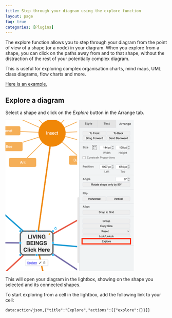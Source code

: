 ```yaml
---
title: Step through your diagram using the explore function
layout: page
faq: true
categories: [Plugins]
---
```


The explore function allows you to step through your diagram from the point of view of a shape (or a node) in your diagram. When you explore from a shape, you can click on the paths away from and to that shape, without the distraction of the rest of your potentially complex diagram.

This is useful for exploring complex organisation charts, mind maps, UML class diagrams, flow charts and more.

[Here is an example.](https://viewer.diagrams.net/?highlight=0000ff&edit=_blank&nav=1#R7Z1td9o4GoZ%2FTT5mjiW%2Ff0xIaHq23eZsutOd%2BaYYAZoYzBjTNPPrVwabYD3GxGBbCKuzZ1sECNB96e3WI%2BnKHMx%2BfYrJYvo1GtHwChujX1fm3RXG2PdM%2Flea8palWIa3SZnEbLRJM94Tntg%2FdJOI8tQVG9FllrZJSqIoTNiimBhE8zkNkkIaiePotfiycRSOCgkLMqGFr5EmPAUkpOBlP9gomW5SPXvn1Q%2BUTab5JyMje2ZG8hdnCcspGUWvO0nm%2FZU5iKMo2fxr9mtAw7T0iuUy3PPs9ovFdJ585A1P0c3UpPHnf%2F51m9w9kMVw9f336yyXnyRcZT%2F4K5nNSJh95eQtLweeFy9y%2FuD2dcoS%2BrQgQfrMK5edp02TWcgfIf7P7c80%2BINxNE%2BGZMbCVP4HGv6kCQtI9kQmNs5fOIjCKF5%2Fmjlc%2F%2BHpJGSTOU8L%2BI%2BkcZp9EkcvWynM9K0sDHfeihzfX6dvXpk%2FM4%2Fm6ZfPfi6NE%2FprbzmirTqcaxrNaBK%2F8Zdkb7AN5zd786Yc6hzW13dCUC77dJeOPJFkVE62ub8Lx%2F%2BRaVdDRwx0%2FDxfpvVBWR2Hhuca9j4dJzEZMfr%2BWc3JiwxP1Bd50vU1gb63LB6pq%2B69ZzsWbrGWIsezipXUt2WLaAERh2w5VVfE1pta5CO%2FIKJrSRfRhjWRBLzAGFFXSNd0AuK1Whv9Ym1ESH6f6cDquJpPmLoyVneZTciILNA3Ysv9TXqldKGUYfTKS01ZLVvvIG0LiVKeQZ30gJA3cziIjaPVfERHmVRCyY1tMrb3Nmaw4AtK7xCwT8sdzZHTjBa%2BLVYr0%2F6gFFZbSvhAibsoXEzZvJ4ajnV7e7%2BX47NUwzTFmmHaJS2c2aUaec3cbcrmo5vU4NhXmg4o9N0h207RvutnCAWKtwVKR7lNsq84%2BXeLVnFAq36Ek3W5CYknNKl6ZblAMQ1Jwn4Wv0nzZY2aKetx3h2fd1ljqWWNmynrbXd53mVtSi1rs1dtiCW1rK1myprPzAY33tmXNXJcqaVtN1bam3nweZe2LbWs4bQZFj4vj6fsYVb6R%2BkxVKMHdSqHk8hDhcEkxk7ZhNkom2cZFePJ7AMfI5bOkN6dFsH2dOxiFpvfnb0L7ywXCRlhISMkZrQpFpDRGqptKZzAGZzTt8aZIqOHPW2s5uwkzqDl8IVFlz%2FLtQxxlmsZ0me50HS4D%2BliSup6QArqYQI9sCdbj9xw2tFjQHopRZkz2q0UMFLjE4vJeEwvXw7oVJctA3YrBwZy3EWTy5fCF6WQ30bB0Ii7aP5C3y5eDMsFzZR0MWCIwxca8Z80ung17DOsGjBW4SGKl5ffYzhwmVp%2BjwF9kz%2FpcwyjRi5ODA80U9InGhiaC5%2FIP%2FyNPagbPghfld9QwTk40OEIrweGpu1KJsXrufqY04OrrR4%2B%2FBTrlN2m2cMHWZ7wef6Rds81Alldd2v4YGgy9Bu2jQOmYWsDNhM6KP2GzdestcYatIj6zRrSsLUHGzTA%2Bg3bzp4%2BDVvTsEGPr%2BewVc%2FxNGynwAY9zJ7DhjVsrcEGLdqew7YnRFbD1gBs7YTuKQzbnhhhDVsDsLUTv6cwbHvCdjVsDcCmFxDKVhs1bK3ABhcQbmnNhUMFN6l6JQuHsjepWtBef4jiOb38LcMeOKXmw6cQtacGNKCHYc04LAWl8MGBUMiSLgUGUnyn8Ywll99O%2BSD4R34zBf3Lr2SesOXFi4EMBNop6WqUBCmS0dvzqmb8ropywANc5MtRcqLSKkloPO5B34EwqB%2FyW6uSg5FCWjNQUUktnDPsyKGN8jVa%2Fr1iSdQDQWDoqPxBLrQanhZsVHLW1OXJ4YLOw5UuR8lkfDV7DulzD6bkCNo4pvQWy4ZzciBEU17c0L4Z2rIObMh%2B1kEvrjq80gQtXJs%2BHBI%2FzhHy%2BKgNB%2ByHaxGoll04u8NoNyUwM6uj3TRnR3IGnZR%2Bc2ZVB7ppzo7krMMYNzU4O7AVWXN2HGcdhrepwRnWnLXBWYeRbWpwVh3Zpjk7krMOg9rU4Kw6qE1zdiRnHcazqcFZdTyb5uxIzjoMZVODs%2BpQNs3ZkZx1uA1eDc6qz1zQnB15y45eDihbQNScNc2ZXg8oWxnVnDXNGQac3ZNJ3YOjxoZHPaTWYrMt3OFmld2K0%2BlSswM980fGc695erOKYvj5MUZns%2B6fn%2BO9G4tPXl8uXwrLLdYL05VeL6D3OiRh0Id6YRuCGNIDxhxoUD4t1leT90ANXFQDm9LVgDbeUxLFPWimHFTUAjnStYBW1zAkMzaf1I1tVVAO1yp24KjsUNRu5YCO0COdT1Z1r3xUUQ3PEiqHL7tyuNA3%2BfYa9kAJv1gvsPRmyoXOwk34THjpLetu4FJQD0cY3dpIdjvlwhn4Iw1ZQHrQTrnCbUlW2bnm3aoB5%2BBPryQM%2BzC89exiW2UZ0tuqLqO7DO9%2BrZgMFzSj7vDdfLhSwvzM1O0grNU704QxRl5363qgCIlGXDGflh1QF7oLPWfsQMSNZqw%2BY11GdSnB2IFoG81Yfca6jOhSgrEDkTaasfqMdRnNpQRjB6JsNGP1GesykksJxg5E2GjGajPmQTey54wdiK7RjNVnrMsILhUYcw%2FstNWM1WcMa8ZKQqg0Y00y1uVObhUYczVjjTOmff6yRUHNWJOMaZ%2B%2FLBBAM9YkY9Dnf6RxMAWgXdo1zGAl35Ue%2F%2BWVHDVJghca05phR0rKIWxucEzpckDr%2BPtqfvn3xSMfFaMqHPk1AzqsT1NSN2hYQS2wYRa1sKXv%2BfGhE%2FljSuruv1JSC09ooqTHfvnQsbsldYMiVZQC2ULnjaVLAY2t%2Bx7023zoXFTCl95Z%2BND%2B%2Bfa2TOoeEK2kGMKY1pO%2B%2BcqHPsl%2FSM1rBRRUAvmCEr78fhu6Cd95sSeXr4UnjKE8X7oWcNY9IMmYLfsw7xbVkL4l0e%2FLTZlZk3T4wPRDlxeKe7VavbrQKtp62DzSaRP2CiAxn5adNr8vV2R%2BmLLqSDRN2VGUdRiLpgZl1bFomrJjKNv%2BdI1ZwaHUmDWMWYcRaUpg5ldHpGnMjsMMa8xKfGWNWcOYdRiXpgZm1XFpGrPjMOswNE0NzLDGrAXMOoxOUwOz6l3oGrPjMOtwI7oamFVvRNeYHYeZXgMoW6LSmDWMWcnl1UlMF0kUREGwqhm5Q7A%2FCmy1lv8c4dxkPvm2y8jpdAUQGdA2vw%2BmNGYBIzyZF07IeqCNGNSOpR9qjRB0mr%2BQIImeSfAWhn2oMa4QdshH3lh%2BjUHQmn1IDwFMhakda6WiLJ4oCzLPQRYMZLllYzbKZGGrWQ%2BUMcRmzJXfjJWc0piQxZS3Yb3p%2Bm1TrDG2fF06NMtusH83sCWN%2B7OW6eC4P2vY96qI7eJQPLW1Wxz5Y4GZ7dUKdUf%2BppgREnNqe%2ByPOjTMFEENa9TaQa1D00wN1Izq%2BAyN2tGodWicqYEaql7V1KgdjVqHEbRqoGZUBzdq1I5GDfqBf75NotlbECU1d4CPbTJe31Wp0EzNtJBwyyPi%2F8l3NzA0A5%2BCmC1Sdn7ELGHzSQ%2FEscUrOBH25EsD%2FcCbZdCfGmOCGmPKdzfyDrK4P5yNWG90wQ6oLJb0TbEIQzfw62o5jaOopj2roiSoRBLHPYPOBVqBX1gwpXVvNVJQEuM8awk0zG5jSkY86WsUji5eFh%2FctX0WfQr0lv6gZFlzH7mKclhw3OWeQ7sFHZh0rrJcRHHdS9EVFMU%2B05lKyeFh8Wo8rn1PvXqSIAMBTZB1DhUFTuoH07ckZpfflXAeoSbnEK9gwhk9EKOxM07tm%2BFaNxmeXtZrHvb08IGVCssUhMzP02jD0cNil%2Ffe4dU29UBe1xiLmbXt65nQpeg5bkjj1iJu0H%2FpOW64egOzxu0k3Lq8%2BEAN3A4EM2ncTsGtw9g5RXDDGrf2cOvyOgQ1cDsQaaJxOwW3Lm9AVgO36g3OGreTcOvyMmQ1cKve6KxxOwm3Lu9FVgO36g3PGreTcOvwWEpFcKs%2B%2FVTjdgpull5VKF2P1Li1gxtcVXicspCMOFBxVDd%2ByPDo%2BiY%2BdVYXHUMUwZd%2BNQ6yMBDljkxDVjfoUT05LFdc6%2FXlhw1Z0Jt%2BpMlq3gc9QPXgjab8%2BgHd2wEJkrob0RXUw4QxQ4YjXw9ob35fhWxx%2BXLA0Plt0UuUA9p%2FX3iXHly%2BHDDMEcnfXmJBe%2ByO8HIPWQ%2FGVyYM3sLnEFBnQRPpMVos3i5eEKsk6tQ%2FB0GgzfKJxs80vvxBlu2UbMA6gwBHG1oR3%2BJgWjvmVD1FHLh9AXtnUElsOFv%2FxOfqLAovv5a4JXsY5I%2B1bDhV%2F0%2B0rBspr6AacNsV79jPoIZ0GUdmePdr2WTYp9mg8rB9uiF0r5DI8wQh3wcILRioCBo8Qh4ftU8xyOkaCVm1bZ7a0IfoOWzWwZMnNWzHwtZlDJkasOmWrTXYuowgUwO26oBFDdsJsHUZP6YGbNXhihq2E2DrMnpMDdiqgxU1bCfA1mXsmBqwVYcqatiOh83pMnJMDdiqAxU1bCfA1uVudDVgqw5T1LCdABvWsJWtlmrY2oBNryCUrgNr2NqATa8glC5xa9jagM2uZCuKk2k0ieYkvH9PFQjZQYf%2BYsn%2F0uTfXDt7%2BEf2Kk5H%2FLb7XPo4f3LJf2YC6OVpQ5b%2BniyDLd%2FPYRS8bJKyF6Qf%2FhdNkrcMVbJKIp70%2FvW%2FRNEiex2oBAgT8myDCuMU6cd5bdh5Jx7at%2B6g2VqRK3KwWjh7PJqYhiRhP4vfpMaq%2Bn%2BXNP72%2FBcNUlJD8kzDvBFywiQrgwIxzt%2BrKH%2FierkurRv%2BAmwtfq2LJn%2Be%2F2uS%2Fv3l8%2B%2Bf%2F%2F0pz%2B45Pimz23ue11NDmeXZ8BLZ%2FMpN8iBknDdsPNA4i%2BII2fxlUyojkhCeKwmSdejm8K9l%2Btfgyt3JPmFJelDi9tPSL5E%2FuP%2B1CNcnW75%2Fl8H7g022y%2BJ77dtC7hTkwF%2FDX%2BDepf%2Bz1%2F%2B%2F%2FtIHWoJdFyZrO3ZahdcpS%2BjTgqzZfY3JoljzC%2BEnadkNyYyFaav2QMOfNGEBEaqTBavT5k%2F6s0M2mfO0gNceGpfVWWf9p7zOiscbpv%2FlH579oPVX5j%2BGzSff1w2DUWjW0FUjATG8c3ELzbvjWrBbyncuFLslu3a95Q93qm6tTgAutnyPKQxY4nmxxTJtnBunoaRx3YYq7aFhd2AjaO6aTkD2HmnZgLLYL%2FbbTm60HYpy2iY2H%2BbkwFWMb%2FGEzNmSJLXDylW8kNETBoEf1aS9yDMHev3fyMvFK4F9LA7IDelauNAKv2VxML14NSwTqCH%2FMHwXesVPjHcN8ZjGl99UWe%2B7K3JJPPmSQEf1kcbLdPZ0lX4TJ50qpWV2R3%2FSMFrM6LzmKfkKKmVjsfJ8uKtvUamSzcdsXjPAXEUxjLOrM2WXrMwuXwnLLlYKV%2F6V5C6MhR1M6TKZry6%2FlbKMohyeKV8OGC16S2kPhlvYOT8t4Pz%2BMVqEJL54MbaXLuXtlF%2ByLtCxGHCa%2FoOXMy%2BoSxcDF7tv15JfMTqMxZN6Be%2FW4ju82OZUx6ykcQZeQcdrs9VreNPlP%2FFIrGNv4k03Iwl5mV3fxetBH%2BImIEHdg4MUrP9Osf478seMXocRa8rU%2F%2BowIl3%2FT63%2F0GbpPXNudTSRZu5U5jqMX1OGuerOSjN3KnMdhrEpwxzWzLXKXIf74ZVhrnqTsmbuVOY63BavDHPVe5U1c6cy1%2BHueGWYq96yrJk7lbkON8krw1z1zmXN3KnMaX9%2Bz2KeZq4t5nzoz2vm9JpQu8zpdYg962SaudaYwz1h7qP76RA6RNw23C8XzTK8VonbNgxbSlwhl48TZ4h5WWJerRNnfgSwD2wu3d1bikqZfN8ZmmZy9M5Q13QGNx5gHMPleMd6fqa4CHLpjlHTsuy7hhvVPKTg%2BEb11D2j%2FGEcRckuMDFZTL9Go3T36P3%2FAQ%3D%3D#%7B%22pageId%22%3A%22e5zw-AxwUfIpcQjirBMC%22%7D)

## Explore a diagram

Select a shape and click on the _Explore_ button in the Arrange tab.

<img src="/assets/img/blog/explore-button.png" style="width=100%;max-width:400px;height:auto;" alt="Explore the diagram from the selected cell">

This will open your diagram in the lightbox, showing on the shape you selected and its connected shapes.

To start exploring from a cell in the lightbox, add the following link to your cell:

    data:action/json,{"title":"Explore","actions":[{"explore":{}}]}
